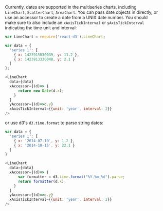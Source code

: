 Currently, dates are supported in the multiseries charts, including `LineChart`, `ScatterChart`, `AreaChart`.  You can pass date objects in directly, or use an accessor to create a date from a UNIX date number.  You should make sure to also include an `xAxisTickInterval` or `yAxisTickInterval` indicating the time unit and interval:

```js
var LineChart = require('react-d3').LineChart;

var data = {
  'series 1': [ 
    { x: 1423915030039, y: 11.2 },
    { x: 1423913330040, y: 2.1 }
  ]
};

<LineChart
  data={data}
  xAccessor={(d)=> {
      return new Date(d.x);
    }     
  }
  yAccessor={(d)=>d.y}
  xAxisTickInterval={{unit: 'year', interval: 2}}
/>
```

or use d3's `d3.time.format` to parse string dates:

```js
var data = {
  'series 1': [ 
    { x: '2014-07-10', y: 1.2 },
    { x: '2014-10-15', y: 22.1 }
  ]
}

<LineChart
  data={data}
  xAccessor={(d)=> {
      var formatter = d3.time.format("%Y-%m-%d").parse;
      return formatter(d.x);
    }     
  }
  yAccessor={(d)=>d.y}
  xAxisTickInterval={{unit: 'year', interval: 2}}
/>
```
